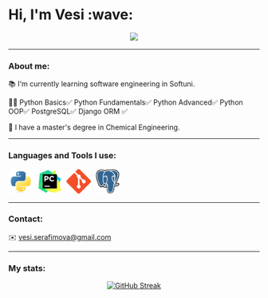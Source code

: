 <h1>
  Hi, I'm Vesi :wave:
</h1>

<div id="header" align="center">
  <img src="https://media.giphy.com/media/QuDgW7dXQfCZiWVXD4/giphy.gif"/>
</div>



---

###   About me:

📚  I'm currently learning software engineering in Softuni.

:technologist:  Python Basics✅ Python Fundamentals✅ Python Advanced✅ Python OOP✅ PostgreSQL✅ Django ORM ✅

:test_tube:  I have a master's degree in Chemical Engineering.

---

###   Languages and Tools I use:

<div>
  <img src="https://raw.githubusercontent.com/devicons/devicon/55609aa5bd817ff167afce0d965585c92040787a/icons/python/python-original.svg" title="Python" alt="Python" width="50" height="50"/>&nbsp;
  <img src="https://raw.githubusercontent.com/devicons/devicon/55609aa5bd817ff167afce0d965585c92040787a/icons/pycharm/pycharm-original.svg" title="PyCharm" alt="PyCharm " width="50" height="50"/>&nbsp;
  <img src="https://raw.githubusercontent.com/devicons/devicon/55609aa5bd817ff167afce0d965585c92040787a/icons/git/git-original.svg" title="Git" alt="Git" width="50" height="50"/>&nbsp;
  <img src="https://raw.githubusercontent.com/devicons/devicon/55609aa5bd817ff167afce0d965585c92040787a/icons/postgresql/postgresql-original.svg" title="PostgreSQL" alt="PostgreSQL" width="50" height="50"/>
</div>

---

###   Contact:

✉️   vesi.serafimova@gmail.com

---

###   My stats:
<div id="header" align="center">
  <a href="https://git.io/streak-stats"><img src="https://streak-stats.demolab.com?user=vessln&theme=holi-theme&border_radius=5&date_format=j%20M%5B%20Y%5D&card_width=500" alt="GitHub Streak" /></a>
</div>
